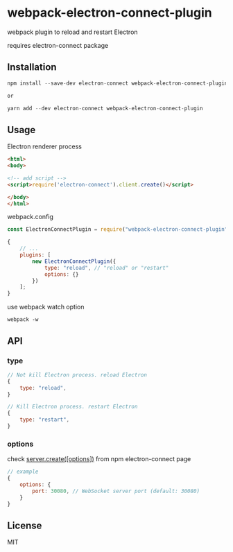 # webpack-electron-connect-plugin

webpack plugin to reload and restart Electron

requires electron-connect package

## Installation

```javascript
npm install --save-dev electron-connect webpack-electron-connect-plugin

or

yarn add --dev electron-connect webpack-electron-connect-plugin
```

## Usage

Electron renderer process

```html
<html>
<body>

<!-- add script -->
<script>require('electron-connect').client.create()</script>

</body>
</html>
```

webpack.config

```javascript
const ElectronConnectPlugin = require("webpack-electron-connect-plugin");

{
    // ...
    plugins: [
        new ElectronConnectPlugin({
            type: "reload", // "reload" or "restart"
            options: {}
        })
    ];
}
```

use webpack watch option

```cli
webpack -w
```

## API

### type

```javascript
// Not kill Electron process. reload Electron
{
    type: "reload",
}

// Kill Electron process. restart Electron
{
    type: "restart",
}
```

### options

check [server.create([options])](https://www.npmjs.com/package/electron-connect) from npm electron-connect page

```javascript
// example
{
    options: {
        port: 30080, // WebSocket server port (default: 30080)
    }
}
```

## License

MIT
